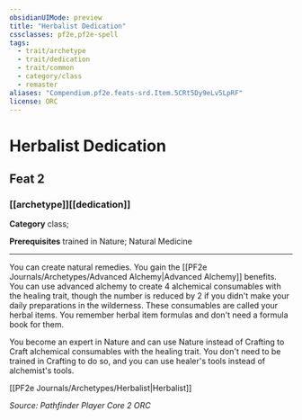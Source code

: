 ```yaml
---
obsidianUIMode: preview
title: "Herbalist Dedication"
cssclasses: pf2e,pf2e-spell
tags:
  - trait/archetype
  - trait/dedication
  - trait/common
  - category/class
  - remaster
aliases: "Compendium.pf2e.feats-srd.Item.5CRt5Dy9eLv5LpRF"
license: ORC
---
```

# Herbalist Dedication
## Feat 2
### [[archetype]][[dedication]]

**Category** class; 



**Prerequisites** trained in Nature; Natural Medicine
* * *
You can create natural remedies. You gain the [[PF2e Journals/Archetypes/Advanced Alchemy|Advanced Alchemy]] benefits. You can use advanced alchemy to create 4 alchemical consumables with the healing trait, though the number is reduced by 2 if you didn't make your daily preparations in the wilderness. These consumables are called your herbal items. You remember herbal item formulas and don't need a formula book for them.

You become an expert in Nature and can use Nature instead of Crafting to Craft alchemical consumables with the healing trait. You don't need to be trained in Crafting to do so, and you can use healer's tools instead of alchemist's tools.

[[PF2e Journals/Archetypes/Herbalist|Herbalist]]

*Source: Pathfinder Player Core 2*
*ORC*